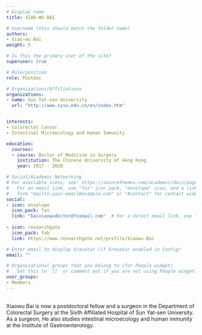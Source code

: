 ```yaml
---
# Display name
title: XIAO-WU BAI

# Username (this should match the folder name)
authors:
- Xiao-wu Bai
weight: 5

# Is this the primary user of the site?
superuser: true

# Role/position
role: Postdoc

# Organizations/Affiliations
organizations:
- name: Sun Yat-sen University
  url: "http://www.sysu.edu.cn/en/index.htm"


interests:
- Colorectal Cancer
- Intestinal Microecology and Human Immunity

education:
  courses:
  - course: Doctor of Medicine in Surgery
    institution: The Chinese University of Hong Kong
    year: 2017 - 2020

# Social/Academic Networking
# For available icons, see: https://sourcethemes.com/academic/docs/page-builder/#icons
#   For an email link, use "fas" icon pack, "envelope" icon, and a link in the
#   form "mailto:your-email@example.com" or "#contact" for contact widget.
social:
- icon: envelope
  icon_pack: fas
  link: "baixiaowudoctor@foxmail.com"  # For a direct email link, use "mailto:test@example.org".
  
- icon: researchgate
  icon_pack: fab
  link: https://www.researchgate.net/profile/Xiaowu-Bai

# Enter email to display Gravatar (if Gravatar enabled in Config)
email: ""

# Organizational groups that you belong to (for People widget)
#   Set this to `[]` or comment out if you are not using People widget.
user_groups:
- Members
---
```

<br>
Xiaowu Bai is now a postdoctoral fellow and a surgeon in the Department of Colorectal Surgery at the Sixth Affiliated Hospital of Sun Yat-sen University. As a surgeon, He also studies intestinal microecology and human immunity at the Institute of Gastroenterology.
